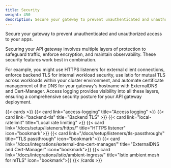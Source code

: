 ```yaml
---
title: Security
weight: 450
description: Secure your gateway to prevent unauthenticated and unauthorized access to your apps. 
---
```


Secure your gateway to prevent unauthenticated and unauthorized access to your apps. 

Securing your API gateway involves multiple layers of protection to safeguard traffic, enforce encryption, and maintain observability. These security features work best in combination. 

For example, you might use HTTPS listeners for external client connections, enforce backend TLS for internal workload security, use Istio for mutual TLS across workloads within your cluster environment, and automate certificate management of the DNS for your gateway's hostname with ExternalDNS and Cert-Manager. Access logging provides visibility into all these layers, ensuring a comprehensive security posture for your API gateway deployment.

{{< cards >}}
  {{< card link="access-logging" title="Access logging" >}}
  {{< card link="backend-tls" title="Backend TLS" >}}
  {{< card link="local-ratelimit" title="Local rate limiting" >}}
  {{< card link="/docs/setup/listeners/https/" title="HTTPS listener" icon="bookmark">}}
  {{< card link="/docs/setup/listeners/tls-passthrough/" title="TLS passthrough" icon="bookmark">}}
  {{< card link="/docs/integrations/external-dns-cert-manager/" title="ExternalDNS and Cert-Manager" icon="bookmark">}}
  {{< card link="/docs/integrations/istio/ambient-ingress/" title="Istio ambient mesh for mTLS" icon="bookmark">}}
{{< /cards >}}

<!--{{< card link="/docs/integrations/istio/" title="Istio service mesh for mTLS" icon="bookmark">}}-->